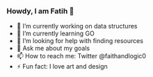 ### Howdy, I am Fatih 👋  
- 🔭 I’m currently working on data structures
- 🌱 I’m currently learning GO
- 🤔 I’m looking for help with finding resources
- 💬 Ask me about my goals
- 📫 How to reach me: Twitter @faithandlogic0
- ⚡ Fun fact: I love art and design


